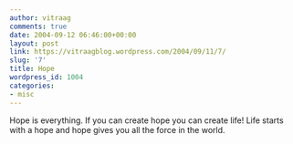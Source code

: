 ```yaml
---
author: vitraag
comments: true
date: 2004-09-12 06:46:00+00:00
layout: post
link: https://vitraagblog.wordpress.com/2004/09/11/7/
slug: '7'
title: Hope
wordpress_id: 1004
categories:
- misc
---
```


Hope is everything. If you can create hope you can create life! Life starts with a hope and hope gives you all the force in the world.


